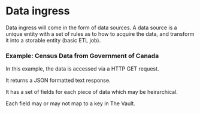 # Data ingress

Data ingress will come in the form of data sources. A data source is a unique entity with a set of rules as to how to acquire the data, and transform it into a storable entity (basic ETL job).

### Example: Census Data from Government of Canada
In this example, the data is accessed via a HTTP GET request.

It returns a JSON formatted text response.

It has a set of fields for each piece of data which may be heirarchical.

Each field may or may not map to a key in The Vault.